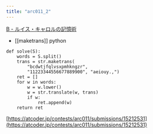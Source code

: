 ```yaml
---
title: "arc011_2"
---
```


[B - ルイス・キャロルの記憶術](https://atcoder.jp/contests/arc011/tasks/arc011_2)
- [[maketrans]]
python

```
def solve(S):
    words = S.split()
    trans = str.maketrans(
        "bcdwtjfqlvsxpmhkngzr",
        "11223344556677889900", "aeiouy.,")
    ret = []
    for w in words:
        w = w.lower()
        w = str.translate(w, trans)
        if w:
            ret.append(w)
    return ret
```

[https://atcoder.jp/contests/arc011/submissions/15212531](https://atcoder.jp/contests/arc011/submissions/15212531)
